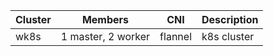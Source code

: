 Cluster | Members | CNI | Description
------- | ------- | --- | -----------
wk8s | 1 master, 2 worker | flannel | k8s cluster
